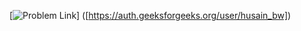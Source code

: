 [![Problem Link](https://img.shields.io/badge/GeeksforGeeks-298D46?style=for-the-badge&logo=geeksforgeeks&logoColor=white)]
([https://auth.geeksforgeeks.org/user/husain_bw])

